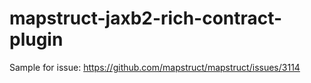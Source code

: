 # mapstruct-jaxb2-rich-contract-plugin

Sample for issue: https://github.com/mapstruct/mapstruct/issues/3114
